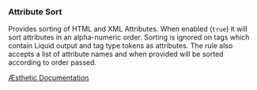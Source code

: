 ### Attribute Sort

Provides sorting of HTML and XML Attributes. When enabled (`true`) it will sort attributes in an alpha-numeric order. Sorting is ignored on tags which contain Liquid output and tag type tokens as attributes. The rule also accepts a list of attribute names and when provided will be sorted according to order passed.


[Æsthetic Documentation](https://æsthetic.dev/rules/markup/attributeSort/)
